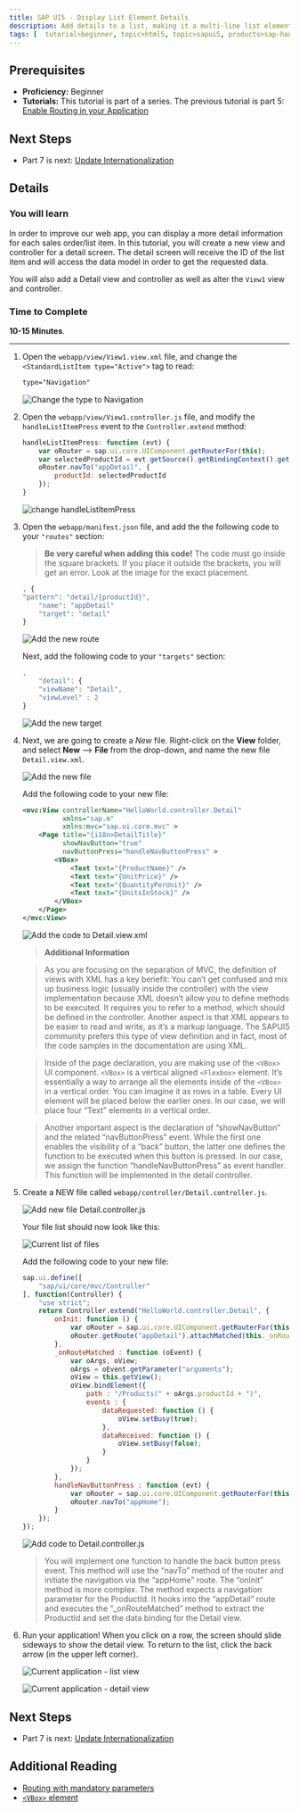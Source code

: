 ```yaml
---
title: SAP UI5 - Display List Element Details
description: Add details to a list, making it a multi-line list element
tags: [  tutorial>beginner, topic>html5, topic>sapui5, products>sap-hana-cloud-platform ]
---
```

## Prerequisites  
 - **Proficiency:** Beginner 
 - **Tutorials:** This tutorial is part of a series.  The previous tutorial is part 5: [Enable Routing in your Application](https://go.sap.com/developer/tutorials/sapui5-webide-enable-routing.html)

## Next Steps
 - Part 7 is next: [Update Internationalization](https://go.sap.com/developer/tutorials/sapui5-webide-update-internationalization.html)

## Details
### You will learn  
In order to improve our web app, you can display a more detail information for each sales order/list item. In this tutorial, you will create a new view and controller for a detail screen. The detail screen will receive the ID of the list item and will access the data model in order to get the requested data.You will also add a Detail view and controller as well as alter the `View1` view and controller.  

### Time to Complete
**10-15 Minutes**.

---

1.  Open the `webapp/view/View1.view.xml` file, and change the `<StandardListItem type="Active">` tag to read:

    ```xml
    type="Navigation"
    ```
    
    ![Change the type to Navigation](1.png)
    
2.  Open the `webapp/view/View1.controller.js` file, and modify the `handleListItemPress` event to the `Controller.extend` method:

    ```javascript
    handleListItemPress: function (evt) {	 	var oRouter = sap.ui.core.UIComponent.getRouterFor(this);	 	var selectedProductId = evt.getSource().getBindingContext().getProperty("ProductID");    	oRouter.navTo("appDetail", {    		productId: selectedProductId    	});    }
    ```
    
    ![change handleListItemPress](2.png)
  
3.  Open the `webapp/manifest.json` file, and add the the following code to your `"routes"` section:

	 > **Be very careful when adding this code!**  The code must go inside the square brackets.  If you place it outside the brackets, you will get an error.  Look at the image for the exact placement.

    ```javascript
    , {    "pattern": "detail/{productId}",    	"name": "appDetail"
    	"target": "detail"    }
    ```
    
    ![Add the new route](3a.png)
    
    Next, add the following code to your `"targets"` section:
    
    ```javascript
    ,    	"detail": {    	"viewName": "Detail",    	"viewLevel" : 2    }
    ```
    
    ![Add the new target](3b.png)
    
4.  Next, we are going to create a *New* file.  Right-click on the **View** folder, and select **New** --> **File** from the drop-down, and name the new file `Detail.view.xml`.
    
    ![Add the new file](4a.png)

    Add the following code to your new file:
    
    ```xml
    <mvc:View controllerName="HelloWorld.controller.Detail"              xmlns="sap.m"              xmlns:mvc="sap.ui.core.mvc" >
    	<Page title="{i18n>DetailTitle}"    	      showNavButton="true"    	      navButtonPress="handleNavButtonPress" >
    		<VBox>    			<Text text="{ProductName}" />    			<Text text="{UnitPrice}" />    			<Text text="{QuantityPerUnit}" />    			<Text text="{UnitsInStock}" />    		</VBox>    	</Page>    </mvc:View>
    ```
    
    ![Add the code to Detail.view.xml](4b.png)

    > **Additional Information**
    
    > As you are focusing on the separation of MVC, the definition of views with XML has a key benefit: You can’t get confused and mix up business logic (usually inside the controller) with the view implementation because XML doesn’t allow you to define methods to be executed. It requires you to refer to a method, which should be defined in the controller. Another aspect is that XML appears to be easier to read and write, as it’s a markup language. The SAPUI5 community prefers this type of view definition and in fact, most of the code samples in the documentation are using XML.    > Inside of the page declaration, you are making use of the `<VBox>` UI component. `<VBox>` is a vertical aligned `<Flexbox>` element. It’s essentially a way to arrange all the elements inside of the `<VBox>` in a vertical order. You can imagine it as rows in a table. Every UI element will be placed below the earlier ones. In our case, we will place four “Text” elements in a vertical order.
        > Another important aspect is the declaration of “showNavButton” and the related “navButtonPress” event. While the first one enables the visibility of a “back” button, the latter one defines the function to be executed when this button is pressed. In our case, we assign the function “handleNavButtonPress” as event handler. This function will be implemented in the detail controller.


5.  Create a NEW file called `webapp/controller/Detail.controller.js`.  
    
    ![Add new file Detail.controller.js](5a.png)

	 Your file list should now look like this:
    
    ![Current list of files](5b.png)

    Add the following code to your new file:

    ```Javascript
    sap.ui.define([    	"sap/ui/core/mvc/Controller"    ], function(Controller) {    	"use strict";    	return Controller.extend("HelloWorld.controller.Detail", {    		onInit: function () {    			var oRouter = sap.ui.core.UIComponent.getRouterFor(this);    			oRouter.getRoute("appDetail").attachMatched(this._onRouteMatched, this);    		},    		_onRouteMatched : function (oEvent) {    			var oArgs, oView;    			oArgs = oEvent.getParameter("arguments");    			oView = this.getView();    			oView.bindElement({    				path : "/Products(" + oArgs.productId + ")",    				events : {    					dataRequested: function () {    						oView.setBusy(true);    					},    					dataReceived: function () {    						oView.setBusy(false);    					}    				}    			});    		},    		handleNavButtonPress : function (evt) {    			var oRouter = sap.ui.core.UIComponent.getRouterFor(this);    			oRouter.navTo("appHome");    		}    	});    });
    ```
    
    ![Add code to Detail.controller.js](5c.png)

    > You will implement one function to handle the back button press event. This method will use the “navTo” method of the router and initiate the navigation via the “appHome” route. The “onInit” method is more complex. The method expects a navigation parameter for the ProductId. It hooks into the “appDetail” route and executes the “_onRouteMatched” method to extract the ProductId and set the data binding for the Detail view.
    
6.  Run your application!  When you click on a row, the screen should slide sideways to show the detail view.  To return to the list, click the back arrow (in the upper left corner).
    
    ![Current application - list view](6a.png)
    
    ![Current application - detail view](6b.png)

## Next Steps
 - Part 7 is next: [Update Internationalization](https://go.sap.com/developer/tutorials/sapui5-webide-update-internationalization.html)

## Additional Reading
- [Routing with mandatory parameters](http://help.sap.com/saphelp_nw75/helpdata/en/f9/6d2522a5ca4382a274ae3c6d002ca0/content.htm)
- [`<VBox>` element](https://sapui5.hana.ondemand.com/docs/api/symbols/sap.m.VBox.html)


